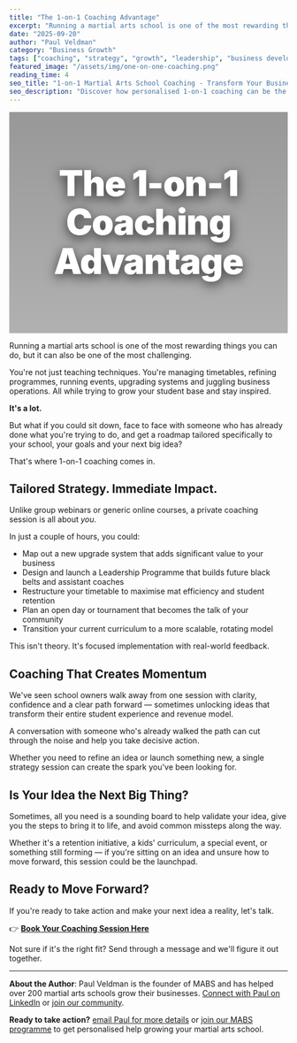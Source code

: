 ```yaml
---
title: "The 1-on-1 Coaching Advantage"
excerpt: "Running a martial arts school is one of the most rewarding things you can do, but it can also be one of the most challenging. Get a roadmap tailored specifically to your school, your goals and your next big idea."
date: "2025-09-20"
author: "Paul Veldman"
category: "Business Growth"
tags: ["coaching", "strategy", "growth", "leadership", "business development"]
featured_image: "/assets/img/one-on-one-coaching.png"
reading_time: 4
seo_title: "1-on-1 Martial Arts School Coaching - Transform Your Business"
seo_description: "Discover how personalised 1-on-1 coaching can be the catalyst your martial arts school needs to grow, improve retention, and unlock new revenue opportunities."
---
```


<div style="position: relative; width: 100%; height: 400px; background: linear-gradient(rgba(0,0,0,0.4), rgba(0,0,0,0.3)), url('/assets/img/one-on-one-coaching.png') center/cover; border-radius: var(--radius-lg); display: flex; align-items: center; justify-content: center; margin-bottom: var(--space-8); box-shadow: var(--shadow-lg);">
  <h1 style="color: white; font-size: 4rem; font-weight: 900; text-align: center; text-shadow: 0 6px 20px rgba(0,0,0,0.7); line-height: 1.1; max-width: 900px; margin: 0; padding: var(--space-6); letter-spacing: -0.02em;">The 1-on-1 Coaching Advantage</h1>
</div>

Running a martial arts school is one of the most rewarding things you can do, but it can also be one of the most challenging.

You're not just teaching techniques. You're managing timetables, refining programmes, running events, upgrading systems and juggling business operations.  All while trying to grow your student base and stay inspired.

**It's a lot.**

But what if you could sit down, face to face with someone who has already done what you're trying to do, and get a roadmap tailored specifically to your school, your goals and your next big idea?

That's where 1-on-1 coaching comes in.

## Tailored Strategy. Immediate Impact.

Unlike group webinars or generic online courses, a private coaching session is all about *you*.

In just a couple of hours, you could:
- Map out a new upgrade system that adds significant value to your business
- Design and launch a Leadership Programme that builds future black belts and assistant coaches
- Restructure your timetable to maximise mat efficiency and student retention
- Plan an open day or tournament that becomes the talk of your community
- Transition your current curriculum to a more scalable, rotating model

This isn't theory. It's focused implementation with real-world feedback.

## Coaching That Creates Momentum

We've seen school owners walk away from one session with clarity, confidence and a clear path forward — sometimes unlocking ideas that transform their entire student experience and revenue model.

A conversation with someone who's already walked the path can cut through the noise and help you take decisive action.

Whether you need to refine an idea or launch something new, a single strategy session can create the spark you've been looking for.

## Is Your Idea the Next Big Thing?

Sometimes, all you need is a sounding board to help validate your idea, give you the steps to bring it to life, and avoid common missteps along the way.

Whether it's a retention initiative, a kids' curriculum, a special event, or something still forming — if you're sitting on an idea and unsure how to move forward, this session could be the launchpad.

## Ready to Move Forward?

If you're ready to take action and make your next idea a reality, let's talk.

👉 [**Book Your Coaching Session Here**](https://calendly.com/paulveldman/mabs-coaching-call)

Not sure if it's the right fit? Send through a message and we'll figure it out together.

---

**About the Author**: Paul Veldman is the founder of MABS and has helped over 200 martial arts schools grow their businesses. [Connect with Paul on LinkedIn](https://linkedin.com/in/paulveldman) or [join our community](https://www.skool.com/mabs).

**Ready to take action?** [email Paul for more details](mailto:paul@mabs.com.au) or [join our MABS programme](https://www.skool.com/mabs) to get personalised help growing your martial arts school.

